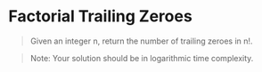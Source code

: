 Factorial Trailing Zeroes
========================

>Given an integer n, return the number of trailing zeroes in n!.

>Note: Your solution should be in logarithmic time complexity.
